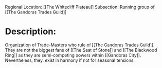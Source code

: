 Regional Location: [[The Whitecliff Plateau]]
Subsection: Running group of [[The Gandoras Trades Guild]]
# Description:
Organization of Trade-Masters who rule of [[The Gandoras Trades Guild]]. They are not the biggest fans of [[The Seat of Stone]] and [[The Blackwood Ring]] as they are semi-competing powers within [[Gandoras City]]. Nevertheless, they. exist in harmony if not for seasonal tensions. 